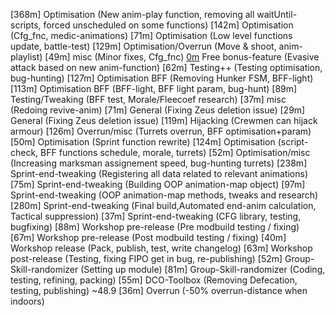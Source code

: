 [368m] Optimisation           (New anim-play function, removing all waitUntil-scripts, forced unscheduled on some functions)
[142m] Optimisation           (Cfg_fnc, medic-animations)
[71m]  Optimisation           (Low level functions update, battle-test)
[129m] Optimisation/Overrun   (Move & shoot, anim-playlist)
[49m]  misc                   (Minor fixes, Cfg_fnc)
[0m](180m) Free bonus-feature (Evasive attack based on new anim-function)
[62m]  Testing++              (Testing optimisation, bug-hunting)
[127m] Optimisation BFF       (Removing Hunker FSM, BFF-light)
[113m] Optimisation BFF       (BFF-light, BFF light param, bug-hunt)
[89m]  Testing/Tweaking       (BFF test, Morale/Fleecoef research)
[37m]  misc                   (Redoing revive-anim)
[71m]  General                (Fixing Zeus deletion issue)
[29m]  General                (Fixing Zeus deletion issue)
[119m] Hijacking              (Crewmen can hijack armour)
[126m] Overrun/misc           (Turrets overrun, BFF optimisation+param)
[50m]  Optimisation           (Sprint function rewrite)
[124m] Optimisation           (script-check, BFF functions schedule, morale, turrets)
[52m]  Optimisation/misc      (Increasing marksman assignement speed, bug-hunting turrets)
[238m] Sprint-end-tweaking    (Registering all data related to relevant animations)
[75m]  Sprint-end-tweaking    (Building OOP animation-map object)
[97m]  Sprint-end-tweaking    (OOP animation-map methods, tweaks and research)
[280m] Sprint-end-tweaking    (Final build,Automated end-anim calculation, Tactical suppression)
[37m]  Sprint-end-tweaking    (CFG library, testing, bugfixing)
[88m]  Workshop pre-release   (Pre modbuild testing / fixing)
[67m]  Workshop pre-release   (Post modbuild testing / fixing)
[40m]  Workshop release       (Pack, publish, test, write changelog)
[63m]  Workshop post-release  (Testing, fixing FIPO get in bug, re-publishing)
[52m]  Group-Skill-randomizer (Setting up module)
[81m]  Group-Skill-randomizer (Coding, testing, refining, packing)
[55m]  DCO-Toolbox            (Removing Defecation, testing, publishing)
~48.9
[36m]  Overrun                (-50% overrun-distance when indoors)
